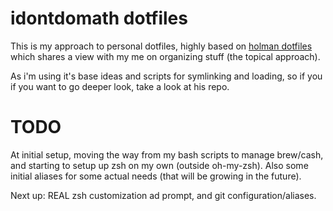 # idontdomath dotfiles

This is my approach to personal dotfiles, highly based on [holman dotfiles](https://raw.githubusercontent.com/holman/dotfiles/master/README.md) which shares a view with my me on organizing stuff (the topical approach).

As i'm using it's base ideas and scripts for symlinking and loading, so if you if you want to go deeper look, take a look at his repo.

# TODO

At initial setup, moving the way from my bash scripts to manage brew/cash, and starting to setup up zsh on my own (outside oh-my-zsh). Also some initial aliases for some actual needs (that will be growing in the future). 

Next up: REAL zsh customization ad prompt, and git configuration/aliases.
